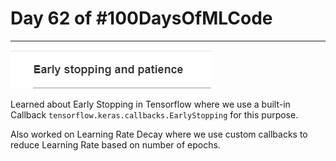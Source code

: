 # Day 62 of #100DaysOfMLCode

-----

<img src=0.png> </img>

Learned about Early Stopping in Tensorflow where we use a built-in Callback `tensorflow.keras.callbacks.EarlyStopping` for this purpose.

Also worked on Learning Rate Decay where we use custom callbacks to reduce Learning Rate based on number of epochs.